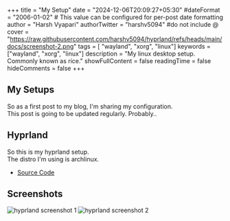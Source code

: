 +++
title = "My Setup"
date = "2024-12-06T20:09:27+05:30"
#dateFormat = "2006-01-02" # This value can be configured for per-post date formatting
author = "Harsh Vyapari"
authorTwitter = "harshv5094" #do not include @
cover = "https://raw.githubusercontent.com/harshv5094/hyprland/refs/heads/main/docs/screenshot-2.png"
tags = [ "wayland", "xorg", "linux"]
keywords = ["wayland", "xorg", "linux"]
description = "My linux desktop setup. Commonly known as rice."
showFullContent = false
readingTime = false
hideComments = false
+++

## My Setups

So as a first post to my blog, I'm sharing my configuration.\
This post is going to be updated regularly. Probably..

## Hyprland

So this is my hyprland setup.\
The distro I'm using is archlinux.

- [Source Code](https://github.com/harshv5094/hyprland)

## Screenshots

![hyprland screenshot 1](https://raw.githubusercontent.com/harshv5094/hyprland/refs/heads/main/docs/screenshot-1.png)
![hyprland screenshot 2](https://raw.githubusercontent.com/harshv5094/hyprland/refs/heads/main/docs/screenshot-1.png)
